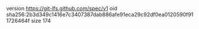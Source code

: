 version https://git-lfs.github.com/spec/v1
oid sha256:2b3d349c1416e7c3407387dab886afe91eca29c92df0ea0120590f911726464f
size 174
